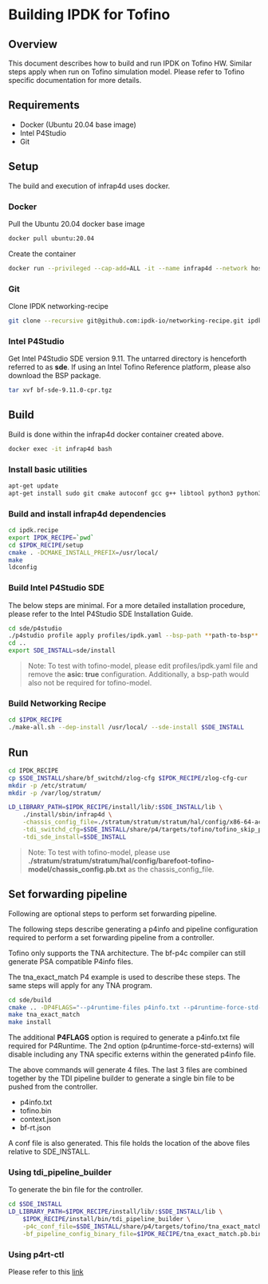 # Building IPDK for Tofino

## Overview

This document describes how to build and run IPDK on Tofino HW. Similar steps apply when run on Tofino simulation model. Please refer to Tofino specific documentation for more details.

## Requirements

- Docker (Ubuntu 20.04 base image)
- Intel P4Studio
- Git

## Setup

The build and execution of infrap4d uses docker.

### Docker

Pull the Ubuntu 20.04 docker base image

```bash
docker pull ubuntu:20.04
```

Create the container

```bash
docker run --privileged --cap-add=ALL -it --name infrap4d --network host -d ubuntu:20.04 /bin/bash
```

### Git

Clone IPDK networking-recipe

```bash
git clone --recursive git@github.com:ipdk-io/networking-recipe.git ipdk.recipe
```

### Intel P4Studio

Get Intel P4Studio SDE version 9.11. The untarred directory is henceforth referred to as **sde**. If using an Intel Tofino Reference platform, please also download the BSP package.

```bash
tar xvf bf-sde-9.11.0-cpr.tgz
```

## Build

Build is done within the infrap4d docker container created above.

```bash
docker exec -it infrap4d bash
```

### Install basic utilities

```bash
apt-get update
apt-get install sudo git cmake autoconf gcc g++ libtool python3 python3-dev python3-distutils iproute2 libssl-dev
```

### Build and install infrap4d dependencies

```bash
cd ipdk.recipe
export IPDK_RECIPE=`pwd`
cd $IPDK_RECIPE/setup
cmake . -DCMAKE_INSTALL_PREFIX=/usr/local/
make
ldconfig
```

### Build Intel P4Studio SDE

The below steps are minimal. For a more detailed installation procedure, please refer to the Intel P4Studio SDE Installation Guide.

```bash
cd sde/p4studio
./p4studio profile apply profiles/ipdk.yaml --bsp-path **path-to-bsp**
cd ..
export SDE_INSTALL=sde/install
```

> Note: To test with tofino-model, please edit profiles/ipdk.yaml file and remove the **asic: true** configuration. Additionally, a bsp-path would also not be required for tofino-model.

### Build Networking Recipe

```bash
cd $IPDK_RECIPE
./make-all.sh --dep-install /usr/local/ --sde-install $SDE_INSTALL
```

## Run

```bash
cd IPDK_RECIPE
cp $SDE_INSTALL/share/bf_switchd/zlog-cfg $IPDK_RECIPE/zlog-cfg-cur
mkdir -p /etc/stratum/
mkdir -p /var/log/stratum/

LD_LIBRARY_PATH=$IPDK_RECIPE/install/lib/:$SDE_INSTALL/lib \
    ./install/sbin/infrap4d \
    -chassis_config_file=./stratum/stratum/stratum/hal/config/x86-64-accton-wedge100bf-32x-r0/chassis_config.pb.txt \
    -tdi_switchd_cfg=$SDE_INSTALL/share/p4/targets/tofino/tofino_skip_p4.conf \
    -tdi_sde_install=$SDE_INSTALL
```

> Note: To test with tofino-model, please use **./stratum/stratum/stratum/hal/config/barefoot-tofino-model/chassis_config.pb.txt** as the chassis_config_file.

## Set forwarding pipeline

Following are optional steps to perform set forwarding pipeline.

The following steps describe generating a p4info and pipeline configuration required to perform a set forwarding pipeline from a controller.

Tofino only supports the TNA architecture. The bf-p4c compiler can still generate PSA compatible P4info files.

The tna_exact_match P4 example is used to describe these steps. The same steps will apply for any TNA program.

```bash
cd sde/build
cmake .. -DP4FLAGS="--p4runtime-files p4info.txt --p4runtime-force-std-externs"
make tna_exact_match
make install
```

The additional **P4FLAGS** option is required to generate a p4info.txt file required for P4Runtime. The 2nd option (p4runtime-force-std-externs) will disable including any TNA specific externs within the generated p4info file.

The above commands will generate 4 files. The last 3 files are combined together by the TDI pipeline builder to generate a single bin file to be pushed from the controller.

- p4info.txt
- tofino.bin
- context.json
- bf-rt.json

A conf file is also generated. This file holds the location of the above files relative to SDE_INSTALL.

### Using tdi_pipeline_builder

To generate the bin file for the controller.

```bash
cd $SDE_INSTALL
LD_LIBRARY_PATH=$IPDK_RECIPE/install/lib/:$SDE_INSTALL/lib \
    $IPDK_RECIPE/install/bin/tdi_pipeline_builder \
    -p4c_conf_file=$SDE_INSTALL/share/p4/targets/tofino/tna_exact_match.conf \
    -bf_pipeline_config_binary_file=$IPDK_RECIPE/tna_exact_match.pb.bin
```

### Using p4rt-ctl

Please refer to this [link](https://github.com/ipdk-io/networking-recipe/blob/main/docs/executables.rst#p4rt-ctl-executable)
